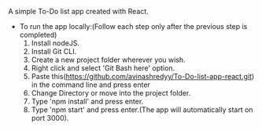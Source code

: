 A simple To-Do list app created with React.

* To run the app locally:(Follow each step only after the previous step is completed)
   1. Install nodeJS.
   2. Install Git CLI.
   3. Create a new project folder wherever you wish.
   4. Right click and select 'Git Bash here' option.
   5. Paste this(https://github.com/avinashredyy/To-Do-list-app-react.git) in the command line and press enter
   6. Change Directory or move into the project folder.
   7. Type 'npm install' and press enter. 
   8. Type 'npm start' and press enter.(The app will automatically start on port 3000).
